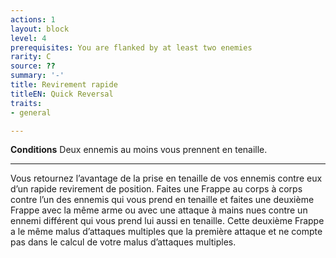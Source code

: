 ```yaml
---
actions: 1
layout: block
level: 4
prerequisites: You are flanked by at least two enemies
rarity: C
source: ??
summary: '-'
title: Revirement rapide
titleEN: Quick Reversal
traits:
- general

---
```


<p><strong>Conditions</strong> Deux ennemis au moins vous prennent en tenaille.</p>
<hr>
<p>Vous retournez l’avantage de la prise en tenaille de vos ennemis contre eux d’un rapide revirement de position. Faites une Frappe au corps à corps contre l’un des ennemis qui vous prend en tenaille et faites une deuxième Frappe avec la même arme ou avec une attaque à mains nues contre un ennemi différent qui vous prend lui aussi en tenaille. Cette deuxième Frappe a le même malus d’attaques multiples que la première attaque et ne compte pas dans le calcul de votre malus d’attaques multiples.</p>